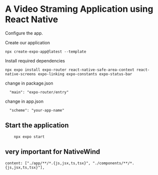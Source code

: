 # A Video Straming Application using React Native

Configure the app.

Create our application

```
npx create-expo-app@latest --template
```

Install required dependencies

```
npx expo install expo-router react-native-safe-area-context react-native-screens expo-linking expo-constants expo-status-bar
```

change in package.json

```
  "main": "expo-router/entry"
```

change in app.json

```
  "scheme": "your-app-name"
```

## Start the application

```
    npx expo start
```

## very important for NativeWind

```
content: ["./app/**/*.{js,jsx,ts,tsx}", "./components/**/*.{js,jsx,ts,tsx}"],
```
